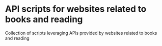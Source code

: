# API scripts for websites related to books and reading

Collection of scripts leveraging APIs provided by websites related to books and reading

